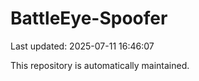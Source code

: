 # BattleEye-Spoofer

Last updated: 2025-07-11 16:46:07

This repository is automatically maintained.

